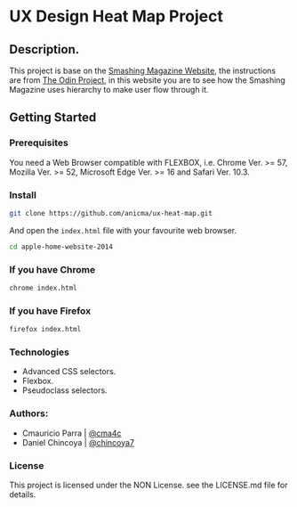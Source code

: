 # UX Design Heat Map Project

## Description.

This project is base on the [Smashing Magazine Website](https://www.smashingmagazine.com/), the instructions are from [The Odin Project](https://www.theodinproject.com/courses/html5-and-css3/lessons/design-teardown), in this website you are to see how the Smashing Magazine uses hierarchy to make user flow through it.

## Getting Started

### Prerequisites

You need a Web Browser compatible with FLEXBOX, i.e. Chrome Ver. >= 57, Mozilla Ver. >= 52, Microsoft Edge Ver. >= 16 and Safari Ver. 10.3.

### Install

```sh
git clone https://github.com/anicma/ux-heat-map.git
```
And open the `index.html` file with your favourite web browser.

```sh
cd apple-home-website-2014
```
### If you have Chrome

```sh
chrome index.html
```

### If you have Firefox

```sh
firefox index.html
```

### Technologies  

 - Advanced CSS selectors.
 - Flexbox.
 - Pseudoclass selectors.
 
### Authors:

- Cmauricio Parra | [@cma4c](https://twitter.com/@cma4c)
- Daniel Chincoya | [@chincoya7](https://twitter.com/@chincoya7)

### License

This project is licensed under the NON License. see the LICENSE.md file for details.
